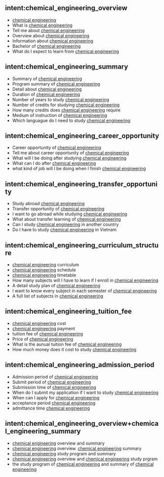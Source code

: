 ## intent:chemical_engineering_overview
- [chemical engineering](uni)
- What is [chemical engineering](uni)
- Tell me about [chemical engineering](uni)
- Overview about [chemical engineering](uni)
- Information about [chemical engineering](uni)
- Bachelor of [chemical engineering](uni)
- What do I expect to learn from [chemical engineering](uni)

## intent:chemical_engineering_summary
- Summary of [chemical engineering](uni)
- Program summary of [chemical engineering](uni)
- Detail about [chemical engineering](uni)
- Duration of [chemical engineering](uni)
- Number of years to study [chemical engineering](uni)
- Number of credits for studying [chemical engineering](uni)
- How many credits does [chemical engineering](uni) require
- Medium of instruction of [chemical engineering](uni)
- Which languague do I need to study [chemical engineering](uni)

## intent:chemical_engineering_career_opportunity
- Career opportunity of [chemical engineering](uni)
- Tell me about career opportunity of [chemical engineering](uni)
- What will I be doing after studying [chemical engineering](uni)
- What can I do after [chemical engineering](uni)
- what kind of job will I be doing when I finish [chemical engineering](uni)

## intent:chemical_engineering_transfer_opportunity
- Study abroad [chemical engineering](uni)
- Transfer opportunity of [chemical engineering](uni)
- I want to go abroad while studying [chemical engineering](uni)
- What about transfer learning of [chemical engineering](uni)
- Can I study [chemical engineering](uni) in another country
- Do I have to study [chemical engineering](uni) in Vietnam

## intent:chemical_engineering_curriculum_structure
- [chemical engineering](uni) curriculum
- [chemical engineering](uni) schedule
- [chemical engineering](uni) timetable
- How many subjects will I have to learn if I enroll in [chemical engineering](uni)
- A detail study plan of [chemical engineering](uni)
- I want to know every subject in each semester of [chemical engineering](uni)
- A full list of subjects in [chemical engineering](uni)

## intent:chemical_engineering_tuition_fee
- [chemical engineering](uni) cost
- [chemical engineering](uni) payment
- tuition fee of [chemical engineering](uni)
- Price of [chemical engineering](uni)
- What is the aunual tuition fee of [chemical engineering](uni)
- How much money does it cost to study [chemical engineering](uni)

## intent:chemical_engineering_admission_period
- Admission period of [chemical engineering](uni)
- Submit period of [chemical engineering](uni)
- Submission time of [chemical engineering](uni)
- When do I submit my application if I want to study [chemical engineering](uni)
- When can I apply for [chemical engineering](uni)
- acceptance period [chemical engineering](uni)
- admittance time [chemical engineering](uni)

## intent:chemical_engineering_overview+chemical_engineering_summary
- [chemical engineering](uni) overview and summary
- [chemical engineering](uni) overview. [chemical engineering](uni) summary
- [chemical engineering](uni) study program and summary
- [chemical engineering](uni) overview and [chemical engineering](uni) study prgram
- the study program of [chemical engineering](uni) and summary of [chemical engineering](uni)
